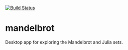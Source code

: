 [![Build Status](https://travis-ci.com/0scarB/mandelbrot.svg?branch=master)](https://travis-ci.com/0scarB/mandelbrot)

# mandelbrot
Desktop app for exploring the Mandelbrot and Julia sets.

